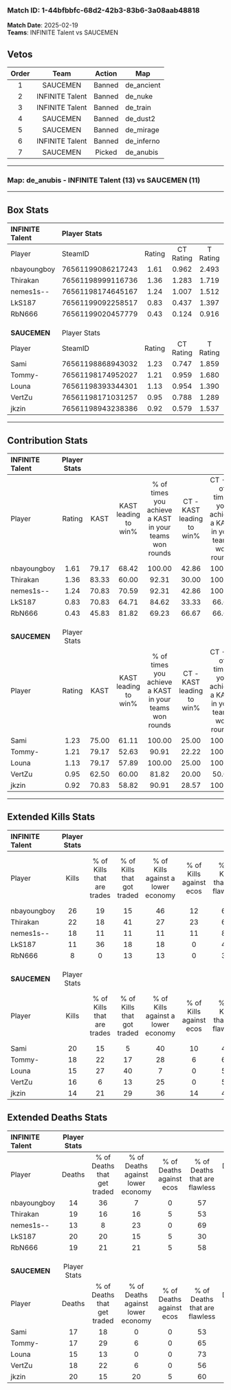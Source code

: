 ### Match ID: 1-44bfbbfc-68d2-42b3-83b6-3a08aab48818  
**Match Date**: 2025-02-19  
**Teams**: INFINITE Talent vs SAUCEMEN  

## Vetos  

| Order | Team | Action | Map |
| :---: | :--: | :----: | --- |
| 1 | SAUCEMEN | Banned | de_ancient |
| 2 | INFINITE Talent | Banned | de_nuke |
| 3 | INFINITE Talent | Banned | de_train |
| 4 | SAUCEMEN | Banned | de_dust2 |
| 5 | SAUCEMEN | Banned | de_mirage |
| 6 | INFINITE Talent | Banned | de_inferno |
| 7 | SAUCEMEN | Picked | de_anubis |

---  

### **Map**: de_anubis - INFINITE Talent (13) vs SAUCEMEN (11)  
---  

## Box Stats  

| **INFINITE Talent** | Player Stats      |        |           |          |       |       |       |         |        |      |     |
| :- | :- | :-: | :-: | :-: | :-: | :-: | :-: | :-: | :-: | :-: | :-: |
| Player              | SteamID           | Rating | CT Rating | T Rating | KAST  |  ADR  | Kills | Assists | Deaths | K/D  | HS% |
| nbayoungboy         | 76561199086217243 |  1.61  |   0.962   |  2.493   | 79.17 | 101.6 |  26   |    6    |   14   | 1.86 | 61  |
| Thirakan            | 76561198999116736 |  1.36  |   1.283   |  1.719   | 83.33 | 89.4  |  22   |    8    |   19   | 1.16 | 36  |
| nemes1s--           | 76561198174645167 |  1.24  |   1.007   |  1.512   | 70.83 | 85.8  |  18   |    6    |   13   | 1.38 | 33  |
| LkS187              | 76561199092258517 |  0.83  |   0.437   |  1.397   | 70.83 | 78.1  |  11   |   11    |   20   | 0.55 | 81  |
| RbN666              | 76561199020457779 |  0.43  |   0.124   |  0.916   | 45.83 | 47.5  |   8   |    4    |   19   | 0.42 | 50  |
|                     |                   |        |           |          |       |       |       |         |        |      |     |
|                     |                   |        |           |          |       |       |       |         |        |      |     |
|                     |                   |        |           |          |       |       |       |         |        |      |     |
| **SAUCEMEN**        | Player Stats      |        |           |          |       |       |       |         |        |      |     |
| Player              | SteamID           | Rating | CT Rating | T Rating | KAST  |  ADR  | Kills | Assists | Deaths | K/D  | HS% |
| Sami                | 76561198868943032 |  1.23  |   0.747   |  1.859   | 75.00 | 83.2  |  20   |    4    |   17   | 1.18 | 35  |
| Tommy-              | 76561198174952027 |  1.21  |   0.959   |  1.680   | 79.17 | 83.3  |  18   |    7    |   17   | 1.06 | 50  |
| Louna               | 76561198393344301 |  1.13  |   0.954   |  1.390   | 79.17 | 80.1  |  15   |    6    |   15   | 1.00 | 46  |
| VertZu              | 76561198171031257 |  0.95  |   0.788   |  1.289   | 62.50 | 72.6  |  16   |    5    |   18   | 0.89 | 56  |
| jkzin               | 76561198943238386 |  0.92  |   0.579   |  1.537   | 70.83 | 78.2  |  14   |    7    |   20   | 0.70 | 57  |
---  

## Contribution Stats  

| **INFINITE Talent** | Player Stats |       |                      |                                                        |                           |                                                             |                          |                                                            |
| :- | :-: | :-: | :-: | :-: | :-: | :-: | :-: | :-: |
| Player              |    Rating    | KAST  | KAST leading to win% | % of times you achieve a KAST in your teams won rounds | CT - KAST leading to win% | CT - % of times you achieve a KAST in your teams won rounds | T - KAST leading to win% | T - % of times you achieve a KAST in your teams won rounds |
| nbayoungboy         |     1.61     | 79.17 |        68.42         |                         100.00                         |           42.86           |                           100.00                            |          83.33           |                           100.00                           |
| Thirakan            |     1.36     | 83.33 |        60.00         |                         92.31                          |           30.00           |                           100.00                            |          90.00           |                           90.00                            |
| nemes1s--           |     1.24     | 70.83 |        70.59         |                         92.31                          |           42.86           |                           100.00                            |          90.00           |                           90.00                            |
| LkS187              |     0.83     | 70.83 |        64.71         |                         84.62                          |           33.33           |                            66.67                            |          81.82           |                           90.00                            |
| RbN666              |     0.43     | 45.83 |        81.82         |                         69.23                          |           66.67           |                            66.67                            |          87.50           |                           70.00                            |
|                     |              |       |                      |                                                        |                           |                                                             |                          |                                                            |
|                     |              |       |                      |                                                        |                           |                                                             |                          |                                                            |
|                     |              |       |                      |                                                        |                           |                                                             |                          |                                                            |
| **SAUCEMEN**        | Player Stats |       |                      |                                                        |                           |                                                             |                          |                                                            |
| Player              |    Rating    | KAST  | KAST leading to win% | % of times you achieve a KAST in your teams won rounds | CT - KAST leading to win% | CT - % of times you achieve a KAST in your teams won rounds | T - KAST leading to win% | T - % of times you achieve a KAST in your teams won rounds |
| Sami                |     1.23     | 75.00 |        61.11         |                         100.00                         |           25.00           |                           100.00                            |          90.00           |                           100.00                           |
| Tommy-              |     1.21     | 79.17 |        52.63         |                         90.91                          |           22.22           |                           100.00                            |          80.00           |                           88.89                            |
| Louna               |     1.13     | 79.17 |        57.89         |                         100.00                         |           25.00           |                           100.00                            |          81.82           |                           100.00                           |
| VertZu              |     0.95     | 62.50 |        60.00         |                         81.82                          |           20.00           |                            50.00                            |          80.00           |                           88.89                            |
| jkzin               |     0.92     | 70.83 |        58.82         |                         90.91                          |           28.57           |                           100.00                            |          80.00           |                           88.89                            |
---  

## Extended Kills Stats  

| **INFINITE Talent** | Player Stats |                            |                            |                                    |                         |                              |                                 |                                       |                    |           |
| :- | :-: | :-: | :-: | :-: | :-: | :-: | :-: | :-: | :-: | :-: |
| Player              |    Kills     | % of Kills that are trades | % of Kills that got traded | % of Kills against a lower economy | % of Kills against ecos | % of Kills that are flawless | % of Kills that are close duels | % of Kills that are assisted by flash | Pistol Round Kills | AWP Kills |
| nbayoungboy         |      26      |             19             |             15             |                 46                 |           12            |              62              |                8                |                   8                   |         3          |     0     |
| Thirakan            |      22      |             18             |             41             |                 27                 |           23            |              68              |                5                |                   0                   |         1          |     0     |
| nemes1s--           |      18      |             11             |             11             |                 11                 |           11            |              83              |                6                |                   0                   |         2          |     5     |
| LkS187              |      11      |             36             |             18             |                 18                 |            0            |              45              |               18                |                   0                   |         3          |     0     |
| RbN666              |      8       |             0              |             13             |                 13                 |            0            |              38              |                0                |                   0                   |         0          |     0     |
|                     |              |                            |                            |                                    |                         |                              |                                 |                                       |                    |           |
|                     |              |                            |                            |                                    |                         |                              |                                 |                                       |                    |           |
|                     |              |                            |                            |                                    |                         |                              |                                 |                                       |                    |           |
| **SAUCEMEN**        | Player Stats |                            |                            |                                    |                         |                              |                                 |                                       |                    |           |
| Player              |    Kills     | % of Kills that are trades | % of Kills that got traded | % of Kills against a lower economy | % of Kills against ecos | % of Kills that are flawless | % of Kills that are close duels | % of Kills that are assisted by flash | Pistol Round Kills | AWP Kills |
| Sami                |      20      |             15             |             5              |                 40                 |           10            |              45              |                0                |                   0                   |         3          |     0     |
| Tommy-              |      18      |             22             |             17             |                 28                 |            6            |              61              |                6                |                   6                   |         2          |     0     |
| Louna               |      15      |             27             |             40             |                 7                  |            0            |              53              |                7                |                   0                   |         1          |     2     |
| VertZu              |      16      |             6              |             13             |                 25                 |            0            |              56              |                0                |                   0                   |         1          |     0     |
| jkzin               |      14      |             21             |             29             |                 36                 |           14            |              43              |                0                |                   0                   |         1          |     0     |
## Extended Deaths Stats  

| **INFINITE Talent** | Player Stats |                             |                                   |                          |                               |                            |                           |               |
| :- | :-: | :-: | :-: | :-: | :-: | :-: | :-: | :-: |
| Player              |    Deaths    | % of Deaths that get traded | % of Deaths against lower economy | % of Deaths against ecos | % of Deaths that are flawless | % of Deaths that are close | % of Deaths while blinded | Deaths to AWP |
| nbayoungboy         |      14      |             36              |                 7                 |            0             |              57               |             7              |             7             |       0       |
| Thirakan            |      19      |             16              |                16                 |            5             |              53               |             0              |             0             |       2       |
| nemes1s--           |      13      |              8              |                23                 |            0             |              69               |             0              |             0             |       0       |
| LkS187              |      20      |             20              |                15                 |            5             |              30               |             0              |             0             |       0       |
| RbN666              |      19      |             21              |                21                 |            5             |              58               |             5              |             0             |       0       |
|                     |              |                             |                                   |                          |                               |                            |                           |               |
|                     |              |                             |                                   |                          |                               |                            |                           |               |
|                     |              |                             |                                   |                          |                               |                            |                           |               |
| **SAUCEMEN**        | Player Stats |                             |                                   |                          |                               |                            |                           |               |
| Player              |    Deaths    | % of Deaths that get traded | % of Deaths against lower economy | % of Deaths against ecos | % of Deaths that are flawless | % of Deaths that are close | % of Deaths while blinded | Deaths to AWP |
| Sami                |      17      |             18              |                 0                 |            0             |              53               |             0              |             6             |       2       |
| Tommy-              |      17      |             29              |                 6                 |            0             |              65               |             12             |             0             |       0       |
| Louna               |      15      |             13              |                 0                 |            0             |              73               |             7              |             0             |       1       |
| VertZu              |      18      |             22              |                 6                 |            0             |              56               |             0              |             6             |       2       |
| jkzin               |      20      |             15              |                20                 |            5             |              60               |             15             |             0             |       0       |
